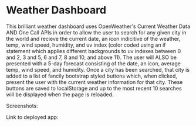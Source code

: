 # Weather Dashboard

This brilliant weather dashboard uses OpenWeather's Current Weather Data AND One Call APIs in order to allow the user to search for any given city in the world and recieve the current date, an icon indicitive of the weather, temp, wind speed, humidity, and uv index (color coded using an if statement which applies different backgrounds to uv indexes between 0 and 2, 3 and 5, 6 and 7, 8 and 10, and above 11).
The user will ALSO be presented with a 5-day forecast consisting of the date, an icon, average temp, wind speed, and humidity.
Once a city has been searched, that city is added to a list of fancily bootstrap styled buttons which, when clicked, present the user with the current weather information for that city.
These buttons are saved to localStorage and up to the most recent 10 searches will be displayed when the page is reloaded.

Screenshots:

Link to deployed app:
